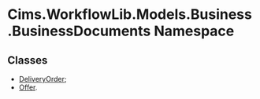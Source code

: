 # Cims.WorkflowLib.Models.Business.BusinessDocuments Namespace 

## Classes 

- [DeliveryOrder](DeliveryOrder.md);
- [Offer](Offer.md).
